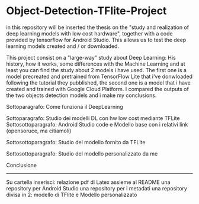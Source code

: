 # Object-Detection-TFlite-Project
in this repository will be inserted the thesis on the "study and realization of deep learning models with low cost hardware", together with a code provided by tensorflow for Android Studio. This allows us to test the deep learning models created and / or downloaded.


This project consist on a "large-way" study about Deep Learning: His history, how it works, some differences with the Machine Learning and at least you can find the study about 2 models i have used. The first one is a model precreated and pretrained from TensorFlow Lite that i've donwloaded following the tutorial they pubblished, the second one is a model that i have created and trained with Google Cloud Platform. I compared the outputs of the two objects detection models and i make my conclusions.

Sottoparagrafo: Come funziona il DeepLearning

Sottoparagrafo: Studio dei modelli DL con hw low cost mediante TFLite Sottosottoparagrafo: Android Studio code e Modello base con i relativi link (opensoruce, ma citiamoli)

Sottosottoparagrafo: Studio del modello fornito da TFLite

Sottosottoparagrafo: Studio del modello personalizzato da me

Conclusione

___________________________________________________

Su cartella inserisci: 
  relazione pdf di Latex assieme al README
  una repository per Android Studio
  una repository per i metadati
  una repository divisa in 2: modello di TFlite e Modello personalizzato
  
